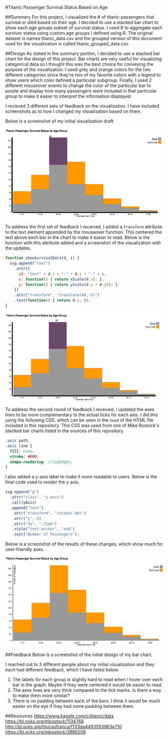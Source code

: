 #Titanic Passenger Survival Status Based on Age

##Summary
For this project, I visualized the # of titanic passengers that surived or died based on their age. I decided to use a stacked bar chart to show each age groups subset of survival status. I used R to aggregate each survivor status using custom age groups I defined using R. The original dataset is names titanic_data.csv and the grouped version of this document used for the visualization is called titanic_grouped_data.csv.

##Design
As stated in the summary portion, I decided to use a stacked bar chart for the design of this project. Bar charts are very useful for visualizing categorical data so I thought this was the best choice for conveying the purpose of the visualization. I used grey and orange colors for the two different categories since they're two of my favorite colors with a legend to show users which color defined a particular subgroup. Finally, I used 2 different mouseover events to change the color of the particular bar to purple and display how many passengers were included in that particular group to make it easier to interpret the information displayed.

I recieved 3 different sets of feedback on the visualization. I have included screenshots as to how I changed my visualization based on them.

Below is a screenshot of my initial visualization draft.

![alt text](https://github.com/bljustice/titanic-survival-data-visualization/blob/master/first-design.png)

To address the first set of feedback I received, I added a `transform` attribute to the text element appended by the mouseover function. This centered the text above each bar in the chart to make it easier to read. Below is the function with this attribute added and a screenshot of the visualization with the updates.
```javascript
function showSurvivalData(d, i) {
  svg.append("text")
    .attr({
      id: "text" + d.x + "-" + d.y + "-" + i,
      x: function() { return xScale(d.x); },
      y: function() { return yScale(d.y + d.y0); },
    })
    .attr("transform", "translate(40,-5)")
    .text(function() { return d.y; });
}
```
![alt text](https://github.com/bljustice/titanic-survival-data-visualization/blob/master/first-feedback-implemented.png)

To address the second round of feedback I received, I updated the axes lines to be more complementary to the actual ticks for each axis. I did this using the following CSS, which can be seen in the `head` of the HTML file included in this repository. This CSS was used from one of Mike Bostock's stacked bar charts listed in the sources of this repository.
```CSS
.axis path,
.axis line {
  fill: none;
  stroke: #000;
  shape-rendering: crispEdges;
}
```

I also added a y-axis label to make it more readable to users. Below is the final code used to render the y axis.
```javascript
svg.append("g")
  .attr("class", "y axis")
  .call(yAxis)
  .append("text")
   .attr("transform", "rotate(-90)")
   .attr("y", 6)
   .attr("dy", ".71em")
   .style("text-anchor", "end")
   .text("Number of Passengers");
   ```

Below is a screenshot of the results of these changes, which show much for user-friendly axes.

![alt text](https://github.com/bljustice/titanic-survival-data-visualization/blob/master/second-feedback-implemented.png)

##Feedback
Below is a screenshot of the initial design of my bar chart.

I reached out to 3 different people about my initial visualization and they each had different feedback, which I have listed below.

  1. The labels for each group is slightly hard to read when I hover over each bar in the graph. Maybe if they were centered it would be easier to read.
  2. The axes lines are very thick compared to the tick marks. Is there a way to make them more similar?
  3. There is no padding between each of the bars. I think it would be much easier on the eye if they had some padding between them.



##Resources
https://www.kaggle.com/c/titanic/data
https://bl.ocks.org/mbostock/1134768
http://bl.ocks.org/hlucasfranca/f133da4493553963e710
https://bl.ocks.org/mbostock/3886208
